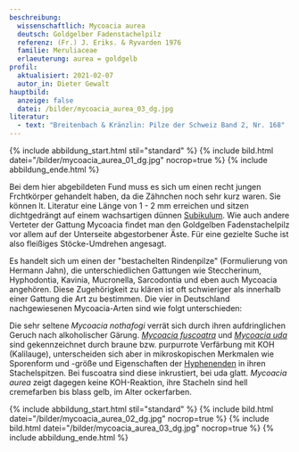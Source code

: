 ```yaml
---
beschreibung:
  wissenschaftlich: Mycoacia aurea
  deutsch: Goldgelber Fadenstachelpilz
  referenz: (Fr.) J. Eriks. & Ryvarden 1976
  familie: Meruliaceae
  erlaeuterung: aurea = goldgelb
profil:
  aktualisiert: 2021-02-07
  autor_in: Dieter Gewalt
hauptbild:
  anzeige: false
  datei: /bilder/mycoacia_aurea_03_dg.jpg
literatur:
  - text: "Breitenbach & Kränzlin: Pilze der Schweiz Band 2, Nr. 168"
---
```

{% include abbildung_start.html stil="standard" %}
{% include bild.html datei="/bilder/mycoacia_aurea_01_dg.jpg" nocrop=true %}
{% include abbildung_ende.html %}

Bei dem hier abgebildeten Fund muss es sich um einen recht jungen Frchtkörper gehandelt haben, da die Zähnchen noch sehr kurz waren. Sie können lt. Literatur eine Länge von 1 - 2 mm erreichen und sitzen dichtgedrängt auf einem wachsartigen dünnen [Subikulum](Subikulum "Glossar"). Wie auch andere Verteter der Gattung Mycoacia findet man den Goldgelben Fadenstachelpilz vor allem auf der Unterseite abgestorbener Äste. Für eine gezielte Suche ist also fleißiges Stöcke-Umdrehen angesagt.

Es handelt sich um einen der "bestachelten Rindenpilze" (Formulierung von Hermann Jahn), die unterschiedlichen Gattungen wie Steccherinum, Hyphodontia, Kavinia, Mucronella, Sarcodontia und eben auch Mycoacia angehören. Diese Zugehörigkeit zu klären ist oft schwieriger als innerhalb einer Gattung die Art zu bestimmen. Die vier in Deutschland nachgewiesenen Mycoacia-Arten  sind wie folgt unterschieden:

Die sehr seltene *Mycoacia nothafogi* verrät sich durch ihren aufdringlichen Geruch nach alkoholischer Gärung. *[Mycoacia fuscoatra](/pilze/mycoacia-fuscoatra-schwarzbrauner-fadenstachelpilz)* und *[Mycoacia uda](/pilze/mycoacia-uda-wachsgelber-fadenstachelpilz)* sind gekennzeichnet durch braune bzw. purpurrote Verfärbung mit KOH (Kalilauge), unterscheiden sich aber in mikroskopischen Merkmalen wie Sporenform und -größe und Eigenschaften der  [Hyphenenden](Hyphen "Glossar") in ihren Stachelspitzen. Bei fuscoatra sind diese inkrustiert, bei uda glatt. *Mycoacia aurea* zeigt dagegen keine KOH-Reaktion, ihre Stacheln sind hell cremefarben bis blass gelb, im Alter ockerfarben.

{% include abbildung_start.html stil="standard" %}
{% include bild.html datei="/bilder/mycoacia_aurea_02_dg.jpg" nocrop=true %}
{% include bild.html datei="/bilder/mycoacia_aurea_03_dg.jpg" nocrop=true %}
{% include abbildung_ende.html %}